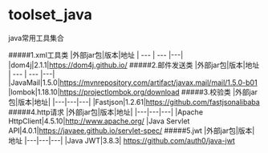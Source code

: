 # toolset_java
java常用工具集合

#####1.xml工具类
|外部jar包|版本|地址
| --- | --- |---|
|dom4j|2.1.1|https://dom4j.github.io/
#####2.邮件发送类
|外部jar包|版本|地址
| --- | --- |---|
|JavaMail|1.5.0|https://mvnrepository.com/artifact/javax.mail/mail/1.5.0-b01
|lombok|1.18.10|https://projectlombok.org/download
#####3.校验类
|外部jar包|版本|地址|
|---|---|---|
|Fastjson|1.2.61|https://github.com/fastjsonalibaba
#####4.http请求
|外部jar包|版本|地址|
|---|---|---|
|Apache HttpClient|4.5.10|http://www.apache.org/
|Java Servlet API|4.0.1|https://javaee.github.io/servlet-spec/
#####5.jwt
|外部jar包|版本|地址
|---|---|---|
|Java JWT|3.8.3|	https://github.com/auth0/java-jwt